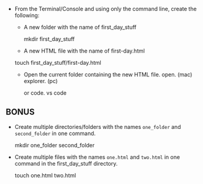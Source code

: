 

* From the Terminal/Console and using only the command line, create the following:
  * A new folder with the name of first_day_stuff

    mkdir first_day_stuff


  * A new HTML file with the name of first-day.html

   touch first_day_stuff/first-day.html 

  * Open the current folder containing the new HTML file.
    open. (mac)
    explorer. (pc)

    or code. vs code


## BONUS
* Create multiple directories/folders with the names `one_folder` and `second_folder` in one command.
  
  mkdir one_folder second_folder

* Create multiple files with the names `one.html` and `two.html` in one command in the first_day_stuff directory.

   touch one.html two.html